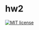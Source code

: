 # hw2

[![MIT license](https://img.shields.io/badge/license-MIT-blue.svg)](https://github.com/fp-ctd-itmo/hw2-Tindarid)
